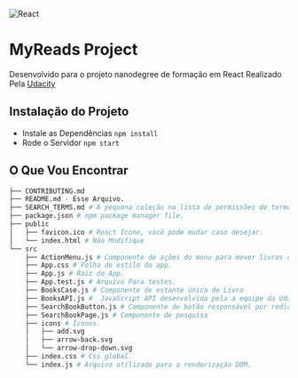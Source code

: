 ![React](http://www.jsweet.org/wp-content/uploads/2016/04/react-logo-300x289.png "React")
# MyReads Project

  Desenvolvido para o projeto nanodegree de formação em React Realizado Pela [Udacity](https://br.udacity.com/course/react-nanodegree--nd019) 

## Instalação do Projeto


* Instale as Dependências `npm install`
* Rode o Servidor  `npm start`

## O Que Vou Encontrar
```bash
├── CONTRIBUTING.md
├── README.md - Esse Arquivo.
├── SEARCH_TERMS.md # A pequena coleção na lista de permissões de termos de pesquisa disponíveis para você usar com seu aplicativo.
├── package.json # npm package manager file.
├── public
│   ├── favicon.ico # React Icone, você pode mudar caso desejar.
│   └── index.html # Não Modifique
└── src
    ├── ActionMenu.js # Componente de ações do menu para mover livros de prateleiras
    ├── App.css # Folha de estilo do app.
    ├── App.js # Raiz do App.
    ├── App.test.js # Arquivo Para testes.
    ├── BooksCase.js # Componente de estante única de Livro  
    ├── BooksAPI.js #  JavaScript API desenvolvida pela a equipe da Udacity.
    ├── SearchBookButton.js # Componente de botão responsável por redirecionamento para a rota de pesquisa.
    ├── SearchBookPage.js # Componente de pesquisa
    ├── icons # Ícones.
    │   ├── add.svg
    │   ├── arrow-back.svg
    │   └── arrow-drop-down.svg
    ├── index.css # Css global.
    └── index.js # Arquivo utilizado para a renderização DOM.
```
